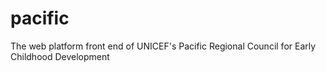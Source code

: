 # pacific
The web platform front end of UNICEF's Pacific Regional Council for Early Childhood Development
